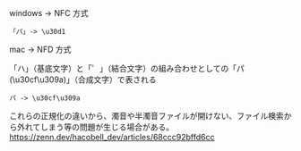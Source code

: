 windows -> NFC 方式

```
「パ」-> \u30d1
```

mac -> NFD 方式

「ハ」（基底文字）と「゜」（結合文字）の組み合わせとしての「パ(\u30cf\u309a)」（合成文字）で表される

```
パ -> \u30cf\u309a
```

これらの正規化の違いから、濁音や半濁音ファイルが開けない、ファイル検索から外れてしまう等の問題が生じる場合がある。
https://zenn.dev/hacobell_dev/articles/68ccc92bffd6cc
